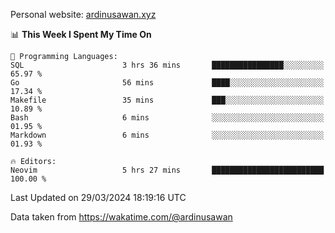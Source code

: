 Personal website: [ardinusawan.xyz](https://ardinusawan.xyz)

<!--START_SECTION:waka-->
📊 **This Week I Spent My Time On** 

```text
💬 Programming Languages: 
SQL                      3 hrs 36 mins       ████████████████░░░░░░░░░   65.97 % 
Go                       56 mins             ████░░░░░░░░░░░░░░░░░░░░░   17.34 % 
Makefile                 35 mins             ███░░░░░░░░░░░░░░░░░░░░░░   10.89 % 
Bash                     6 mins              ░░░░░░░░░░░░░░░░░░░░░░░░░   01.95 % 
Markdown                 6 mins              ░░░░░░░░░░░░░░░░░░░░░░░░░   01.93 % 

🔥 Editors: 
Neovim                   5 hrs 27 mins       █████████████████████████   100.00 % 
```


 Last Updated on 29/03/2024 18:19:16 UTC
<!--END_SECTION:waka-->
Data taken from https://wakatime.com/@ardinusawan
